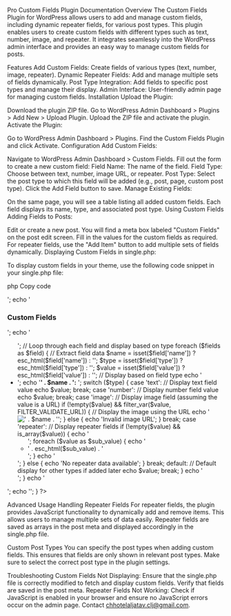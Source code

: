 Pro Custom Fields Plugin Documentation
Overview
The Custom Fields Plugin for WordPress allows users to add and manage custom fields, including dynamic repeater fields, for various post types. This plugin enables users to create custom fields with different types such as text, number, image, and repeater. It integrates seamlessly into the WordPress admin interface and provides an easy way to manage custom fields for posts.

Features
Add Custom Fields: Create fields of various types (text, number, image, repeater).
Dynamic Repeater Fields: Add and manage multiple sets of fields dynamically.
Post Type Integration: Add fields to specific post types and manage their display.
Admin Interface: User-friendly admin page for managing custom fields.
Installation
Upload the Plugin:

Download the plugin ZIP file.
Go to WordPress Admin Dashboard > Plugins > Add New > Upload Plugin.
Upload the ZIP file and activate the plugin.
Activate the Plugin:

Go to WordPress Admin Dashboard > Plugins.
Find the Custom Fields Plugin and click Activate.
Configuration
Add Custom Fields:

Navigate to WordPress Admin Dashboard > Custom Fields.
Fill out the form to create a new custom field:
Field Name: The name of the field.
Field Type: Choose between text, number, image URL, or repeater.
Post Type: Select the post type to which this field will be added (e.g., post, page, custom post type).
Click the Add Field button to save.
Manage Existing Fields:

On the same page, you will see a table listing all added custom fields.
Each field displays its name, type, and associated post type.
Using Custom Fields
Adding Fields to Posts:

Edit or create a new post.
You will find a meta box labeled "Custom Fields" on the post edit screen.
Fill in the values for the custom fields as required. For repeater fields, use the "Add Item" button to add multiple sets of fields dynamically.
Displaying Custom Fields in single.php:

To display custom fields in your theme, use the following code snippet in your single.php file:

php
Copy code
<?php
// Fetch custom fields data from post meta
$fields = get_post_meta(get_the_ID(), '_cfp_fields', true);

// Check if there are any custom fields to display
if ($fields && is_array($fields)) {
    echo '<div class="custom-fields-section">';
    echo '<h3>Custom Fields</h3>';
    echo '<ul>';

    // Loop through each field and display based on type
    foreach ($fields as $field) {
        // Extract field data
        $name = isset($field['name']) ? esc_html($field['name']) : '';
        $type = isset($field['type']) ? esc_html($field['type']) : '';
        $value = isset($field['value']) ? esc_html($field['value']) : '';

        // Display based on field type
        echo '<li>';
        echo '<strong>' . $name . ':</strong> ';

        switch ($type) {
            case 'text':
                // Display text field value
                echo $value;
                break;

            case 'number':
                // Display number field value
                echo $value;
                break;

            case 'image':
                // Display image field (assuming the value is a URL)
                if (!empty($value) && filter_var($value, FILTER_VALIDATE_URL)) {
                    // Display the image using the URL
                    echo '<img src="' . esc_url($value) . '" alt="' . $name . '" style="max-width:200px;"/>';
                } else {
                    echo 'Invalid image URL';
                }
                break;

            case 'repeater':
                // Display repeater fields
                if (!empty($value) && is_array($value)) {
                    echo '<ul>';
                    foreach ($value as $sub_value) {
                        echo '<li>' . esc_html($sub_value) . '</li>';
                    }
                    echo '</ul>';
                } else {
                    echo 'No repeater data available';
                }
                break;

            default:
                // Default display for other types if added later
                echo $value;
                break;
        }

        echo '</li>';
    }

    echo '</ul>';
    echo '</div>';
}
?>
Advanced Usage
Handling Repeater Fields
For repeater fields, the plugin provides JavaScript functionality to dynamically add and remove items. This allows users to manage multiple sets of data easily. Repeater fields are saved as arrays in the post meta and displayed accordingly in the single.php file.

Custom Post Types
You can specify the post types when adding custom fields. This ensures that fields are only shown in relevant post types. Make sure to select the correct post type in the plugin settings.

Troubleshooting
Custom Fields Not Displaying: Ensure that the single.php file is correctly modified to fetch and display custom fields. Verify that fields are saved in the post meta.
Repeater Fields Not Working: Check if JavaScript is enabled in your browser and ensure no JavaScript errors occur on the admin page.
Contact chhotelaljatav.clj@gmail.com.

